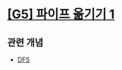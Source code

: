 # [[G5] 파이프 옮기기 1](https://www.acmicpc.net/problem/17070)

## 관련 개념  
- [DFS](https://github.com/amazingchawon/TIL/blob/master/Algorithm/DFS.md)